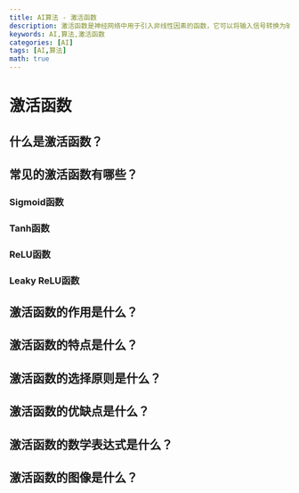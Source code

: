 ```yaml
---
title: AI算法 - 激活函数
description: 激活函数是神经网络中用于引入非线性因素的函数，它可以将输入信号转换为输出信号，从而使得神经网络能够处理非线性问题。本文介绍了常见的激活函数及其特点。
keywords: AI,算法,激活函数
categories: [AI]
tags: [AI,算法]
math: true
---
```


# 激活函数

## 什么是激活函数？


## 常见的激活函数有哪些？

### Sigmoid函数

### Tanh函数

### ReLU函数

### Leaky ReLU函数


## 激活函数的作用是什么？


## 激活函数的特点是什么？


## 激活函数的选择原则是什么？


## 激活函数的优缺点是什么？


## 激活函数的数学表达式是什么？


## 激活函数的图像是什么？